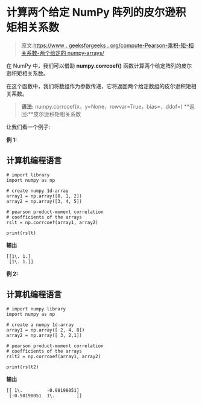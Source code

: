 # 计算两个给定 NumPy 阵列的皮尔逊积矩相关系数

> 原文:[https://www . geeksforgeeks . org/compute-Pearson-乘积-矩-相关系数-两个给定的 numpy-arrays/](https://www.geeksforgeeks.org/compute-pearson-product-moment-correlation-coefficients-of-two-given-numpy-arrays/)

在 NumPy 中，我们可以借助 **numpy.corrcoef()** 函数计算两个给定阵列的皮尔逊积矩相关系数。

在这个函数中，我们将数组作为参数传递，它将返回两个给定数组的皮尔逊积矩相关系数。

> **语法:** numpy.corrcoef(x，y=None，rowvar=True，bias=，ddof=)
> **返回:**皮尔逊积矩相关系数

让我们看一个例子:

**例 1:**

## 计算机编程语言

```
# import library
import numpy as np

# create numpy 1d-array
array1 = np.array([0, 1, 2])
array2 = np.array([3, 4, 5])

# pearson product-moment correlation
# coefficients of the arrays
rslt = np.corrcoef(array1, array2)

print(rslt)
```

**输出**

```
[[1\. 1.]
 [1\. 1.]]

```

**例 2:**

## 计算机编程语言

```
# import numpy library
import numpy as np

# create a numpy 1d-array
array1 = np.array([ 2, 4, 8])
array2 = np.array([ 3, 2,1])

# pearson product-moment correlation
# coefficients of the arrays
rslt2 = np.corrcoef(array1, array2)

print(rslt2)
```

**输出**

```
[[ 1\.         -0.98198051]
 [-0.98198051  1\.        ]]

```